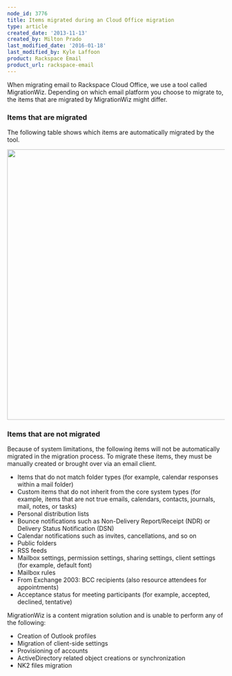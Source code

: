 ```yaml
---
node_id: 3776
title: Items migrated during an Cloud Office migration
type: article
created_date: '2013-11-13'
created_by: Milton Prado
last_modified_date: '2016-01-18'
last_modified_by: Kyle Laffoon
product: Rackspace Email
product_url: rackspace-email
---
```


When migrating email to Rackspace Cloud Office, we use a tool called
MigrationWiz. Depending on which email platform you choose to migrate
to, the items that are migrated by MigrationWiz might differ.

### Items that are migrated

The following table shows which items are automatically migrated by the tool.

<img src="https://8026b2e3760e2433679c-fffceaebb8c6ee053c935e8915a3fbe7.ssl.cf2.rackcdn.com/field/image/WhatWeMigrate%20copy.png" width="681" height="626" />

### Items that are not migrated

Because of system limitations, the following items will not be
automatically migrated in the migration process. To migrate
these items, they must be manually created or brought over via an
email client.

-   Items that do not match folder types (for example, calendar responses within a mail folder)
-   Custom items that do not inherit from the core system types (for example, items that are not true emails, calendars, contacts, journals, mail, notes, or tasks)
-   Personal distribution lists
-   Bounce notifications such as Non-Delivery Report/Receipt (NDR) or Delivery Status Notification (DSN)
-   Calendar notifications such as invites, cancellations, and so on
-   Public folders
-   RSS feeds
-   Mailbox settings, permission settings, sharing settings, client settings (for example, default font)
-   Mailbox rules
-   From Exchange 2003: BCC recipients (also resource attendees for appointments)
-   Acceptance status for meeting participants (for example, accepted, declined, tentative)

MigrationWiz is a content migration solution and is unable to perform any of the following:

-   Creation of Outlook profiles
-   Migration of client-side settings
-   Provisioning of accounts
-   ActiveDirectory related object creations or synchronization
-   NK2 files migration
